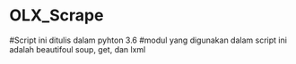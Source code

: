 # OLX_Scrape
#Script ini ditulis dalam pyhton 3.6 
#modul yang digunakan dalam script ini adalah beautifoul soup, get, dan lxml
